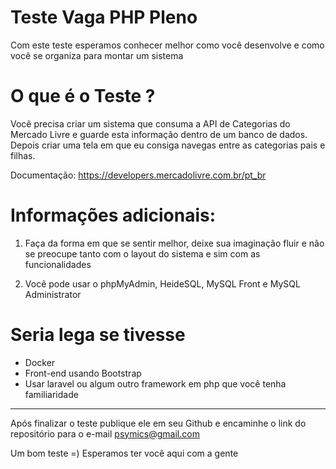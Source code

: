 
# Teste Vaga PHP Pleno

Com este teste esperamos conhecer melhor como você desenvolve e como você se organiza para montar um sistema


# O que é o Teste ?

Você precisa criar um sistema que consuma a API de Categorias do Mercado Livre e guarde esta informação dentro de um banco de dados. Depois criar uma tela em que eu consiga navegas entre as categorias pais e filhas.

Documentação: https://developers.mercadolivre.com.br/pt_br

# Informações adicionais:

1) Faça da forma em que se sentir melhor, deixe sua imaginação fluir e não se preocupe tanto com o layout do sistema e sim com as funcionalidades

2) Você pode usar o phpMyAdmin, HeideSQL, MySQL Front e MySQL Administrator

# Seria lega se tivesse

- Docker
- Front-end usando Bootstrap
- Usar laravel ou algum outro framework em php que você tenha familiaridade


---- 

Após finalizar o teste publique ele em seu Github e encaminhe o link do repositório para o e-mail psymics@gmail.com

Um bom teste =) 
Esperamos ter você aqui com a gente
